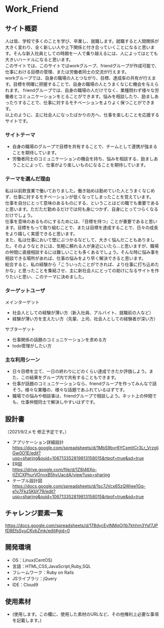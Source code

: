 # Work_Friend

## サイト概要
人は皆、学校で多くのことを学び、卒業し、就職します。就職すると人間関係が大きく変わり、全く新しい人や上下関係と付き合っていくことになると思います。そんな新入社員としての時期を一人で乗り越えるには、人によってはとても大きいハードルになると思います。  
このサイトでは、このサイトではworkグループ、friendグループが作成可能で、仕事における目標の管理、または労働者同士の交流が行えます。  
workグループでは、自身の職場の人とつながり、目標、達成率の共有が行えます。目標を明確に把握することで、自身の職場の人とうまくなじむ機会を与えられます。
friendグループでは、自身の職場の人だけでなく、業種問わず様々な労働者とコミュニケーションをとることができます。悩みを相談したり、励ましあったりすることで、仕事に対するモチベーションをよりよく保つことができます。  
以上のように、主に社会人になったばかりの方へ、仕事を楽しむことを応援するサイトです。

### サイトテーマ
- 自身の職場のグループで目標を共有することで、チームとして連携が強まることを期待しています。
- 労働者同士のコミュニケーションの機会を持ち、悩みを相談する、励ましあうことによって、仕事がより楽しいものになることを期待しています。

### テーマを選んだ理由
私は以前飲食業で働いておりました。働き始めは勤めていた人とうまくなじめず、仕事に対するモチベーションが低くなってしまったことを覚えています。  
仕事を自分にとって意味のあるものにする、ということはどの職でも重要であると思います。ただただ勤めるだけでは何も身につかず、自身にとってつらくなるだけでしょう。  
仕事を意味のあるものにするためには、『目標を持つ』ことが重要であると思います。目標をもって取り組むことで、または目標を達成することで、日々の成長をより嬉しく実感できると思います。  
また、私は仕事において壁にぶつかるなどして、大きく悩んだこともありました。そのようなときには、気軽に頼れる人が身近にいたら…と思いますが、職場の仲間に直接相談するには難しいことも多くあるでしょう。そんな時に悩み事を相談できる場所があれば、仕事の悩みをより早く解決できると思います。  
総合すると、私の経験から「こういったことができれば、より仕事に打ち込めたかな」と思ったことを集結させ、主に新社会人にとっての助けになるサイトを作りたいと思い、このテーマに決めました。

### ターゲットユーザ
メインターゲット
- 社会人としての経験が薄い方（新入社員、アルバイト、就職前の人など）
- 経験が薄い方を支えたい方（先輩、上司、社会人としての経験者が深い方）  

サブターゲット
- 仕事関係の話題のコミュニケーションを求める方
- todo管理がしたい方

### 主な利用シーン
- 日々目標を立て、一日の終わりにどのくらい達成できたか評価しよう。また、この結果をグループ内で共有することもできます。
- 仕事が話題のコミュニケーションなら、friendグループを作ってみんなで話そう。様々な業種の、様々な話題であふれているはずです。
- 職場での悩みや相談事は、friendグループで相談しよう。ネット上の仲間でも、仕事仲間同士で解決しやすいはずです。

## 設計書
（2021/9/2メモ 修正予定です。）  
- アプリケーション詳細設計  
https://docs.google.com/spreadsheets/d/1MbS9bvr6YCxmtlCr3Lr_VrzgliGw0O1E/edit?usp=sharing&ouid=106713352819813158015&rtpof=true&sd=true
- ER図  
https://drive.google.com/file/d/1Z8I46Xp-tIZICXPhurVOnvxB5hvUacdA/view?usp=sharing
- テーブル設計図  
https://docs.google.com/spreadsheets/d/1sc7JVcx65zQWiee1Gq-e1v7Fkz5KbY79/edit?usp=sharing&ouid=106713352819813158015&rtpof=true&sd=true


## チャレンジ要素一覧
https://docs.google.com/spreadsheets/d/178dycEylNMqOj1b7khhm3Ysf7JPfD8EfsSyuCKvbZmk/edit#gid=0

## 開発環境
- OS：Linux(CentOS)
- 言語：HTML,CSS,JavaScript,Ruby,SQL
- フレームワーク：Ruby on Rails
- JSライブラリ：jQuery
- IDE：Cloud9

## 使用素材
- (使用します。この欄に、使用した素材のURLなど、その他権利上必要な事項を記載します。)